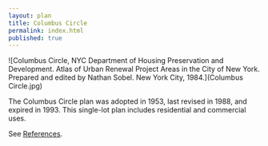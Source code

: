 ```yaml
---
layout: plan
title: Columbus Circle
permalink: index.html
published: true
---
```


<!---![Columbus Circle, NYC Department of Housing Preservation and Development. Community Development Progress Report: 1968. Prepared and edited by Nathan Sobel. New York City, 1968.](Columbus Circle 1968.png)-->
![Columbus Circle, NYC Department of Housing Preservation and Development. Atlas of Urban Renewal Project Areas in the City of New York. Prepared and edited by Nathan Sobel. New York City, 1984.](Columbus Circle.jpg)

The Columbus Circle plan was adopted in 1953, last revised in 1988, and expired in 1993. This single-lot plan includes residential and commercial uses.

See [References](http://www.urbanreviewer.org/#page=references.html).